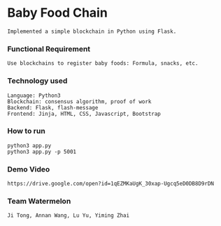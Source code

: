 # Baby Food Chain
```
Implemented a simple blockchain in Python using Flask.
```
### Functional Requirement
```
Use blockchains to register baby foods: Formula, snacks, etc.
```
### Technology used
``` 
Language: Python3
Blockchain: consensus algorithm, proof of work
Backend: Flask, flash-message
Frontend: Jinja, HTML, CSS, Javascript, Bootstrap 
```
### How to run
```
python3 app.py
python3 app.py -p 5001
```
### Demo Video
```
https://drive.google.com/open?id=1qEZMKaUgK_30xap-Ugcq5eD0DB8D9rDN
```
### Team Watermelon
```
Ji Tong, Annan Wang, Lu Yu, Yiming Zhai
```
